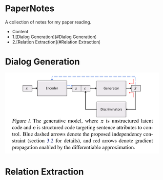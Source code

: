 # PaperNotes

A collection of notes for my paper reading.

* Content
 * 1.[Dialog Generation](#Dialog Generation)
 * 2.[Relation Extraction](#Relation Extraction)


# Dialog Generation

![picture 1][1]

[1]: https://raw.githubusercontent.com/dawn2034/PaperNotes/master/pic/1.png

# Relation Extraction